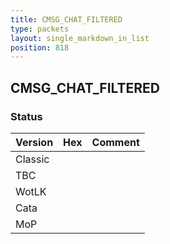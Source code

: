 ```yaml
---
title: CMSG_CHAT_FILTERED
type: packets
layout: single_markdown_in_list
position: 818
---
```


## CMSG_CHAT_FILTERED

### Status

Version | Hex | Comment
---------- | ---------- | ---------- 
Classic |  |  
TBC |  |  
WotLK |  |  
Cata |  |  
MoP |  |  